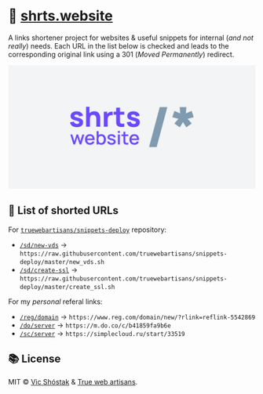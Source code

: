 # 🔗 [shrts.website](https://shrts.website/)

A links shortener project for websites & useful snippets for internal (_and not really_) needs. Each URL in the list below is checked and leads to the corresponding original link using a 301 (_Moved Permanently_) redirect.

![shrts website](.github/gh-cover.png)

## 📌 List of shorted URLs

For [`truewebartisans/snippets-deploy`](https://github.com/truewebartisans/snippets-deploy) repository:

- [`/sd/new-vds`](https://shrts.website/sd/new-vds) → `https://raw.githubusercontent.com/truewebartisans/snippets-deploy/master/new_vds.sh`
- [`/sd/create-ssl`](https://shrts.website/sd/create-ssl) → `https://raw.githubusercontent.com/truewebartisans/snippets-deploy/master/create_ssl.sh`

For my _personal_ referal links:

- [`/reg/domain`](https://shrts.website/reg/domain) → `https://www.reg.com/domain/new/?rlink=reflink-5542869`
- [`/do/server`](https://shrts.website/do/server) → `https://m.do.co/c/b41859fa9b6e`
- [`/sc/server`](https://simplecloud.ru/start/33519) → `https://simplecloud.ru/start/33519`

## 📚 License

MIT &copy; [Vic Shóstak](https://github.com/koddr) & [True web artisans](https://1wa.co/).

